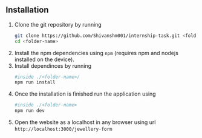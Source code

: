 ## Installation
1. Clone the git repository by running
   ```bash
   git clone https://github.com/Shivanshm001/internship-task.git <folder-name>
   cd <folder-name>
   ```
2. Install the npm dependencies using ```npm``` (requires npm and nodejs installed on the device).
3. Install dependinces by running
   ```bash
   #inside ./<folder-name>/
   npm run install
   ```
4. Once the installation is finished run the application using
   ```bash
   #inside ./<folder-name>
   npm run dev
   ```
5. Open the website as a localhost in any browser using url ```http://localhost:3000/jewellery-form```
   
